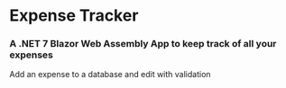 # Expense Tracker
### A .NET 7 Blazor Web Assembly App to keep track of all your expenses
Add an expense to a database and edit with validation
